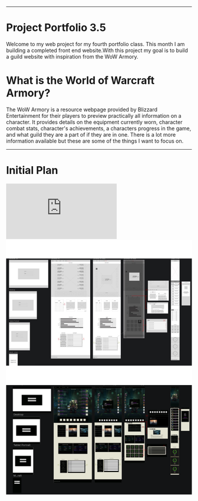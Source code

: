 -------------------------------------------------------------------------------------------------------------------
# Project Portfolio 3.5
Welcome to my web project for my fourth portfolio class. This month I am building a completed front end website.With this project my goal is to build a guild website with inspiration from the WoW Armory. 
                                                                                                                   
# What is the World of Warcraft Armory?                                                                            
The WoW Armory is a resource webpage provided by Blizzard Entertainment for their players to preview practically all information on a character. It provides details on the equipment currently worn, character combat stats, character's achievements, a characters progress in the game, and what guild they are a part of if they are in one. There is a lot more information available but these are some of the things I want to focus on.

-------------------------------------------------------------------------------------------------------------------

# Initial Plan

![Analyis for Wireframe, Picture](https://github.com/jwez192/project3_retake/blob/master/design/Analysis.pdf?raw=true)
![Grey Wireframe, Picture](https://github.com/jwez192/project3_retake/blob/master/design/greyWire.jpg?raw=true)
![Colored Wireframe, Picture](https://github.com/jwez192/project3_retake/blob/master/design/coloredWire.png?raw=true)
    
    


